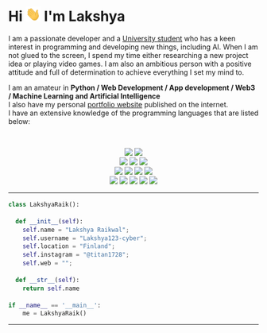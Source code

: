 # Hi <img src="https://raw.githubusercontent.com/ABSphreak/ABSphreak/master/gifs/Hi.gif" width="30px"> I'm Lakshya

I am a passionate developer and a [University student](https://www.samk.fi/en/) who has a keen interest in programming and developing new things, including AI. When I am not glued to the screen, I spend my time either researching a new project idea or playing video games. I am also an ambitious person with a positive attitude and full of determination to achieve everything I set my mind to.<br />

I am an amateur in <b> Python / Web Development / App development / Web3 / Machine Learning and Artificial Intelligence </b><br />
I also have my personal [portfolio website](https://raikwal-homepage.vercel.app) published on the internet. <br />
I have an extensive knowledge of the programming languages that are listed below:

<br>

<p>
<div align="center">
  <img src="https://img.shields.io/badge/-PYTHON-d1a01f?style=for-the-badge&logo=python&logoColor=ffe873&labelColor=646464">
  <img src="https://img.shields.io/badge/-FLUTTER-d1a01f?style=for-the-badge&logo=flutter&logoColor=00faff&labelColor=646464">
  <br />
  <img src="https://img.shields.io/badge/-HTML-d1a01f?style=for-the-badge&logo=html5&logoColor=c58545&labelColor=282828">
  <img src="https://img.shields.io/badge/-CSS-d1a01f?style=for-the-badge&logo=css3&logoColor=264de4&labelColor=282828">
  <img src="https://img.shields.io/badge/-JavaScript-d1a01f?style=for-the-badge&logo=javascript&logoColor=d1a01f&labelColor=282828">
  <br />
  <img src="https://img.shields.io/badge/-REACT.JS-d1a01f?style=for-the-badge&logo=react&logoColor=61DBFB&labelColor=1f232a">
  <img src="https://img.shields.io/badge/-REACT NATIVE-d1a01f?style=for-the-badge&logo=react&logoColor=61DBFB&labelColor=1f232a">
  <img src="https://img.shields.io/badge/-NEXT.JS-d1a01f?style=for-the-badge&logo=next.js&logoColor=ffffff&labelColor=000000">
  <img src="https://img.shields.io/badge/-TYPESCRIPT-d1a01f?style=for-the-badge&logo=typescript&logoColor=61DBFB&labelColor=1f232a">
  <br />
  <img src="https://img.shields.io/badge/-NODE.JS-d1a01f?style=for-the-badge&logo=node.js&logoColor=303030&labelColor=3c873a">
  <img src="https://img.shields.io/badge/-MySQL-d1a01f?style=for-the-badge&logo=mysql&logoColor=02758f&labelColor=e46c04">
  <img src="https://img.shields.io/badge/-SOLIDITY-d1a01f?style=for-the-badge&logo=solidity&logoColor=666665&labelColor=e0e0de">
  <img src="https://img.shields.io/badge/-CSHARP-d1a01f?style=for-the-badge&logo=csharp&logoColor=6d3dad&labelColor=e0e0de">
  <img src="https://img.shields.io/badge/-MONGODB-d1a01f?style=for-the-badge&logo=mongodb&logoColor=4dab3e&labelColor=ffffff">
</div>
</p>

---


```python
class LakshyaRaik():
    
  def __init__(self):
    self.name = "Lakshya Raikwal";
    self.username = "Lakshya123-cyber";
    self.location = "Finland";
    self.instagram = "@titan1728";
    self.web = "";
  
  def __str__(self):
    return self.name

if __name__ == '__main__':
    me = LakshyaRaik()
```


---
